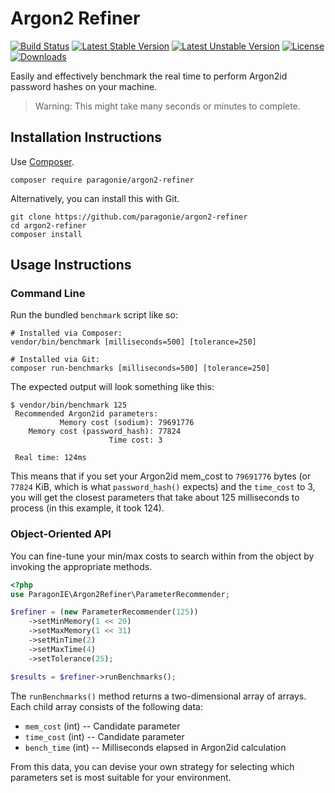 # Argon2 Refiner

[![Build Status](https://travis-ci.org/paragonie/argon2-refiner.svg?branch=master)](https://travis-ci.org/paragonie/argon2-refiner)
[![Latest Stable Version](https://poser.pugx.org/paragonie/argon2-refiner/v/stable)](https://packagist.org/packages/paragonie/argon2-refiner)
[![Latest Unstable Version](https://poser.pugx.org/paragonie/argon2-refiner/v/unstable)](https://packagist.org/packages/paragonie/argon2-refiner)
[![License](https://poser.pugx.org/paragonie/argon2-refiner/license)](https://packagist.org/packages/paragonie/argon2-refiner)
[![Downloads](https://img.shields.io/packagist/dt/paragonie/argon2-refiner.svg)](https://packagist.org/packages/paragonie/argon2-refiner)

Easily and effectively benchmark the real time to perform
Argon2id password hashes on your machine.

> Warning: This might take many seconds or minutes to complete.

## Installation Instructions

Use [Composer](https://getcomposer.org/download).

```
composer require paragonie/argon2-refiner
```

Alternatively, you can install this with Git.

```
git clone https://github.com/paragonie/argon2-refiner
cd argon2-refiner
composer install
```

## Usage Instructions

### Command Line

Run the bundled `benchmark` script like so:

```
# Installed via Composer:
vendor/bin/benchmark [milliseconds=500] [tolerance=250]

# Installed via Git:
composer run-benchmarks [milliseconds=500] [tolerance=250]
```

The expected output will look something like this:

```
$ vendor/bin/benchmark 125
 Recommended Argon2id parameters:
 	       Memory cost (sodium): 79691776
 	Memory cost (password_hash): 77824
 	                  Time cost: 3
 
 Real time: 124ms
```

This means that if you set your Argon2id mem_cost to `79691776` bytes
(or `77824` KiB, which is what `password_hash()` expects) and the 
`time_cost` to 3, you will get the closest parameters that take about 
125 milliseconds to process (in this example, it took 124).

### Object-Oriented API

You can fine-tune your min/max costs to search within from the object
by invoking the appropriate methods.

```php
<?php
use ParagonIE\Argon2Refiner\ParameterRecommender;

$refiner = (new ParameterRecommender(125))
    ->setMinMemory(1 << 20)
    ->setMaxMemory(1 << 31)
    ->setMinTime(2)
    ->setMaxTime(4)
    ->setTolerance(25);

$results = $refiner->runBenchmarks();
```

The `runBenchmarks()` method returns a two-dimensional array of arrays.
Each child array consists of the following data:

* `mem_cost` (int) -- Candidate parameter
* `time_cost` (int) -- Candidate parameter
* `bench_time` (int) -- Milliseconds elapsed in Argon2id calculation

From this data, you can devise your own strategy for selecting which
parameters set is most suitable for your environment.
